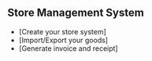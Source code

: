 ## Store Management System


- [Create your store system]
- [Import/Export your goods]
- [Generate invoice and receipt]

